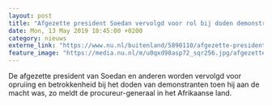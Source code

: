 ```yaml
---
layout: post
title: "Afgezette president Soedan vervolgd voor rol bij doden demonstranten"
date: Mon, 13 May 2019 18:45:00 +0200
category: nieuws
externe_link: "https://www.nu.nl/buitenland/5890110/afgezette-president-soedan-vervolgd-voor-rol-bij-doden-demonstranten.html"
feature_image: "https://media.nu.nl/m/u0qxd98asp72_sqr256.jpg/afgezette-president-soedan-vervolgd-voor-rol-bij-doden-demonstranten.jpg"
---
```


De afgezette president van Soedan en anderen worden vervolgd voor opruiing en betrokkenheid bij het doden van demonstranten toen hij aan de macht was, zo meldt de procureur-generaal in het Afrikaanse land.
